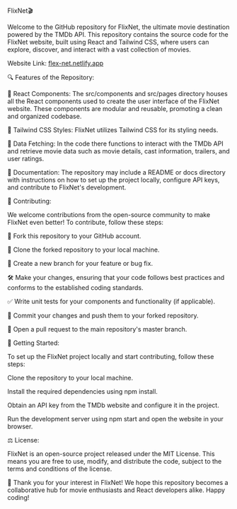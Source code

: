FlixNet🎬

Welcome to the GitHub repository for FlixNet, the ultimate movie destination powered by the TMDb API. This repository contains the source code for the FlixNet website, built using React and Tailwind CSS, where users can explore, discover, and interact with a vast collection of movies.

Website Link: <a href="flex-net.netlify.app">flex-net.netlify.app</a>

🔍 Features of the Repository:

🚀 React Components: The src/components and src/pages directory houses all the React components used to create the user interface of the FlixNet website. These components are modular and reusable, promoting a clean and organized codebase.

🎨 Tailwind CSS Styles: FlixNet utilizes Tailwind CSS for its styling needs.

📁 Data Fetching: In the code there functions to interact with the TMDb API and retrieve movie data such as movie details, cast information, trailers, and user ratings.

📝 Documentation: The repository may include a README or docs directory with instructions on how to set up the project locally, configure API keys, and contribute to FlixNet's development.

🤝 Contributing:

We welcome contributions from the open-source community to make FlixNet even better! To contribute, follow these steps:

🍴 Fork this repository to your GitHub account.

🔧 Clone the forked repository to your local machine.

🌿 Create a new branch for your feature or bug fix.

🛠️ Make your changes, ensuring that your code follows best practices and conforms to the established coding standards.

✅ Write unit tests for your components and functionality (if applicable).

📝 Commit your changes and push them to your forked repository.

🔄 Open a pull request to the main repository's master branch.

🏁 Getting Started:

To set up the FlixNet project locally and start contributing, follow these steps:

Clone the repository to your local machine.

Install the required dependencies using npm install.

Obtain an API key from the TMDb website and configure it in the project.

Run the development server using npm start and open the website in your browser.

⚖️ License:

FlixNet is an open-source project released under the MIT License. This means you are free to use, modify, and distribute the code, subject to the terms and conditions of the license.

🙏 Thank you for your interest in FlixNet! We hope this repository becomes a collaborative hub for movie enthusiasts and React developers alike. Happy coding!
